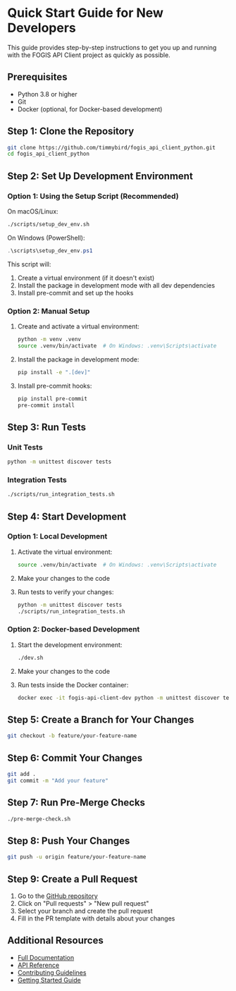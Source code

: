 # Quick Start Guide for New Developers

This guide provides step-by-step instructions to get you up and running with the FOGIS API Client project as quickly as possible.

## Prerequisites

- Python 3.8 or higher
- Git
- Docker (optional, for Docker-based development)

## Step 1: Clone the Repository

```bash
git clone https://github.com/timmybird/fogis_api_client_python.git
cd fogis_api_client_python
```

## Step 2: Set Up Development Environment

### Option 1: Using the Setup Script (Recommended)

On macOS/Linux:
```bash
./scripts/setup_dev_env.sh
```

On Windows (PowerShell):
```powershell
.\scripts\setup_dev_env.ps1
```

This script will:
1. Create a virtual environment (if it doesn't exist)
2. Install the package in development mode with all dev dependencies
3. Install pre-commit and set up the hooks

### Option 2: Manual Setup

1. Create and activate a virtual environment:
   ```bash
   python -m venv .venv
   source .venv/bin/activate  # On Windows: .venv\Scripts\activate
   ```

2. Install the package in development mode:
   ```bash
   pip install -e ".[dev]"
   ```

3. Install pre-commit hooks:
   ```bash
   pip install pre-commit
   pre-commit install
   ```

## Step 3: Run Tests

### Unit Tests

```bash
python -m unittest discover tests
```

### Integration Tests

```bash
./scripts/run_integration_tests.sh
```

## Step 4: Start Development

### Option 1: Local Development

1. Activate the virtual environment:
   ```bash
   source .venv/bin/activate  # On Windows: .venv\Scripts\activate
   ```

2. Make your changes to the code

3. Run tests to verify your changes:
   ```bash
   python -m unittest discover tests
   ./scripts/run_integration_tests.sh
   ```

### Option 2: Docker-based Development

1. Start the development environment:
   ```bash
   ./dev.sh
   ```

2. Make your changes to the code

3. Run tests inside the Docker container:
   ```bash
   docker exec -it fogis-api-client-dev python -m unittest discover tests
   ```

## Step 5: Create a Branch for Your Changes

```bash
git checkout -b feature/your-feature-name
```

## Step 6: Commit Your Changes

```bash
git add .
git commit -m "Add your feature"
```

## Step 7: Run Pre-Merge Checks

```bash
./pre-merge-check.sh
```

## Step 8: Push Your Changes

```bash
git push -u origin feature/your-feature-name
```

## Step 9: Create a Pull Request

1. Go to the [GitHub repository](https://github.com/timmybird/fogis_api_client_python)
2. Click on "Pull requests" > "New pull request"
3. Select your branch and create the pull request
4. Fill in the PR template with details about your changes

## Additional Resources

- [Full Documentation](docs/README.md)
- [API Reference](docs/api_reference.md)
- [Contributing Guidelines](CONTRIBUTING.md)
- [Getting Started Guide](docs/getting_started.md)
